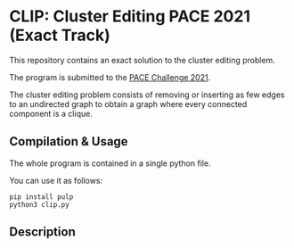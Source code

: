 # CLIP: Cluster Editing PACE 2021 (Exact Track)

This repository contains an exact solution to the cluster editing problem.

The program is submitted to the [PACE Challenge 2021](https://pacechallenge.org/2021/).

The cluster editing problem consists of removing or inserting as few edges to an undirected graph to obtain a graph where every connected component is a clique.

## Compilation & Usage

The whole program is contained in a single python file.

You can use it as follows:

```
pip install pulp
python3 clip.py
```

## Description

